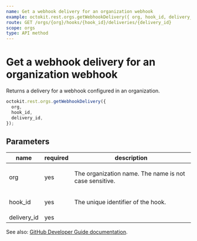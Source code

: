 ```yaml
---
name: Get a webhook delivery for an organization webhook
example: octokit.rest.orgs.getWebhookDelivery({ org, hook_id, delivery_id })
route: GET /orgs/{org}/hooks/{hook_id}/deliveries/{delivery_id}
scope: orgs
type: API method
---
```


# Get a webhook delivery for an organization webhook

Returns a delivery for a webhook configured in an organization.

```js
octokit.rest.orgs.getWebhookDelivery({
  org,
  hook_id,
  delivery_id,
});
```

## Parameters

<table>
  <thead>
    <tr>
      <th>name</th>
      <th>required</th>
      <th>description</th>
    </tr>
  </thead>
  <tbody>
    <tr><td>org</td><td>yes</td><td>

The organization name. The name is not case sensitive.

</td></tr>
<tr><td>hook_id</td><td>yes</td><td>

The unique identifier of the hook.

</td></tr>
<tr><td>delivery_id</td><td>yes</td><td>

</td></tr>
  </tbody>
</table>

See also: [GitHub Developer Guide documentation](https://docs.github.com/rest/orgs/webhooks#get-a-webhook-delivery-for-an-organization-webhook).
